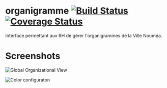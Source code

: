 # organigramme [![Build Status](https://travis-ci.org/DSI-Ville-Noumea/organigramme.svg?branch=master)](https://travis-ci.org/DSI-Ville-Noumea/organigramme)[![Coverage Status](https://coveralls.io/repos/DSI-Ville-Noumea/organigramme/badge.svg?branch=master&service=github)](https://coveralls.io/github/DSI-Ville-Noumea/organigramme?branch=master)

Interface permettant aux RH de gérer l'organigrammes de la Ville Nouméa.

# Screenshots

![Global Organizational View](src/site/resources/resources/images/organigramme_screenshot_2.jpg)

![Color configuraton](src/site/resources/resources/images/organigramme_screenshot_1.jpg)
